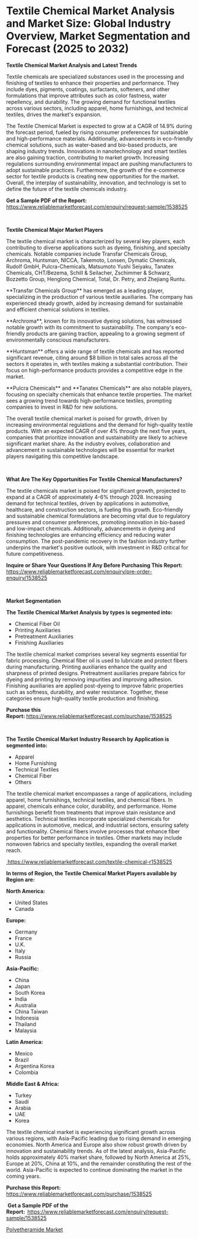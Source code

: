 <p><h1>Textile Chemical Market Analysis and Market Size: Global Industry Overview, Market Segmentation and Forecast (2025 to 2032)</h1></p><p><strong>Textile Chemical Market Analysis and Latest Trends</strong></p>
<p><p>Textile chemicals are specialized substances used in the processing and finishing of textiles to enhance their properties and performance. They include dyes, pigments, coatings, surfactants, softeners, and other formulations that improve attributes such as color fastness, water repellency, and durability. The growing demand for functional textiles across various sectors, including apparel, home furnishings, and technical textiles, drives the market's expansion.</p><p>The Textile Chemical Market is expected to grow at a CAGR of 14.9% during the forecast period, fueled by rising consumer preferences for sustainable and high-performance materials. Additionally, advancements in eco-friendly chemical solutions, such as water-based and bio-based products, are shaping industry trends. Innovations in nanotechnology and smart textiles are also gaining traction, contributing to market growth. Increasing regulations surrounding environmental impact are pushing manufacturers to adopt sustainable practices. Furthermore, the growth of the e-commerce sector for textile products is creating new opportunities for the market. Overall, the interplay of sustainability, innovation, and technology is set to define the future of the textile chemicals industry.</p></p>
<p><strong>Get a Sample PDF of the Report:&nbsp;</strong> <a href="https://www.reliablemarketforecast.com/enquiry/request-sample/1538525?utm_campaign=2308&utm_medium=2&utm_source=Github&utm_content=ia&utm_term=01042025&utm_id=textile-chemical">https://www.reliablemarketforecast.com/enquiry/request-sample/1538525</a></p>
<p>&nbsp;</p>
<p><strong>Textile Chemical Major Market Players</strong></p>
<p><p>The textile chemical market is characterized by several key players, each contributing to diverse applications such as dyeing, finishing, and specialty chemicals. Notable companies include Transfar Chemicals Group, Archroma, Huntsman, NICCA, Takemoto, Lonsen, Dymatic Chemicals, Rudolf GmbH, Pulcra-Chemicals, Matsumoto Yushi Seiyaku, Tanatex Chemicals, CHT/Bezema, Schill & Seilacher, Zschimmer & Schwarz, Bozzetto Group, Henglong Chemical, Total, Dr. Petry, and Zhejiang Runtu.</p><p>**Transfar Chemicals Group** has emerged as a leading player, specializing in the production of various textile auxiliaries. The company has experienced steady growth, aided by increasing demand for sustainable and efficient chemical solutions in textiles. </p><p>**Archroma**, known for its innovative dyeing solutions, has witnessed notable growth with its commitment to sustainability. The company's eco-friendly products are gaining traction, appealing to a growing segment of environmentally conscious manufacturers.</p><p>**Huntsman** offers a wide range of textile chemicals and has reported significant revenue, citing around $8 billion in total sales across all the sectors it operates in, with textiles making a substantial contribution. Their focus on high-performance products provides a competitive edge in the market.</p><p>**Pulcra Chemicals** and **Tanatex Chemicals** are also notable players, focusing on specialty chemicals that enhance textile properties. The market sees a growing trend towards high-performance textiles, prompting companies to invest in R&D for new solutions.</p><p>The overall textile chemical market is poised for growth, driven by increasing environmental regulations and the demand for high-quality textile products. With an expected CAGR of over 4% through the next five years, companies that prioritize innovation and sustainability are likely to achieve significant market share. As the industry evolves, collaboration and advancement in sustainable technologies will be essential for market players navigating this competitive landscape.</p></p>
<p>&nbsp;</p>
<p><strong>What Are The Key Opportunities For Textile Chemical Manufacturers?</strong></p>
<p><p>The textile chemicals market is poised for significant growth, projected to expand at a CAGR of approximately 4-6% through 2028. Increasing demand for technical textiles, driven by applications in automotive, healthcare, and construction sectors, is fueling this growth. Eco-friendly and sustainable chemical formulations are becoming vital due to regulatory pressures and consumer preferences, promoting innovation in bio-based and low-impact chemicals. Additionally, advancements in dyeing and finishing technologies are enhancing efficiency and reducing water consumption. The post-pandemic recovery in the fashion industry further underpins the market's positive outlook, with investment in R&D critical for future competitiveness.</p></p>
<p><strong>Inquire or Share Your Questions If Any Before Purchasing This Report:</strong> <a href="https://www.reliablemarketforecast.com/enquiry/pre-order-enquiry/1538525?utm_campaign=2308&utm_medium=2&utm_source=Github&utm_content=ia&utm_term=01042025&utm_id=textile-chemical">https://www.reliablemarketforecast.com/enquiry/pre-order-enquiry/1538525</a></p>
<p>&nbsp;</p>
<p><strong>Market Segmentation</strong></p>
<p><strong>The Textile Chemical Market Analysis by types is segmented into:</strong></p>
<p><ul><li>Chemical Fiber Oil</li><li>Printing Auxiliaries</li><li>Pretreatment Auxiliaries</li><li>Finishing Auxiliaries</li></ul></p>
<p><p>The textile chemical market comprises several key segments essential for fabric processing. Chemical fiber oil is used to lubricate and protect fibers during manufacturing. Printing auxiliaries enhance the quality and sharpness of printed designs. Pretreatment auxiliaries prepare fabrics for dyeing and printing by removing impurities and improving adhesion. Finishing auxiliaries are applied post-dyeing to improve fabric properties such as softness, durability, and water resistance. Together, these categories ensure high-quality textile production and finishing.</p></p>
<p><strong>Purchase this Report:&nbsp;</strong><a href="https://www.reliablemarketforecast.com/purchase/1538525?utm_campaign=2308&utm_medium=2&utm_source=Github&utm_content=ia&utm_term=01042025&utm_id=textile-chemical">https://www.reliablemarketforecast.com/purchase/1538525</a></p>
<p>&nbsp;</p>
<p><strong>The Textile Chemical Market Industry Research by Application is segmented into:</strong></p>
<p><ul><li>Apparel</li><li>Home Furnishing</li><li>Technical Textiles</li><li>Chemical Fiber</li><li>Others</li></ul></p>
<p><p>The textile chemical market encompasses a range of applications, including apparel, home furnishings, technical textiles, and chemical fibers. In apparel, chemicals enhance color, durability, and performance. Home furnishings benefit from treatments that improve stain resistance and aesthetics. Technical textiles incorporate specialized chemicals for applications in automotive, medical, and industrial sectors, ensuring safety and functionality. Chemical fibers involve processes that enhance fiber properties for better performance in textiles. Other markets may include nonwoven fabrics and specialty textiles, expanding the overall market reach.</p></p>
<p><a href="https://www.reliablemarketforecast.com/textile-chemical-r1538525?utm_campaign=2308&utm_medium=2&utm_source=Github&utm_content=ia&utm_term=01042025&utm_id=textile-chemical">&nbsp;https://www.reliablemarketforecast.com/textile-chemical-r1538525</a></p>
<p><strong>In terms of Region, the Textile Chemical Market Players available by Region are:</strong></p>
<p>
    <p> <strong> North America: </strong>
        <ul>
            <li>United States</li>
            <li>Canada</li>
        </ul>
        </p> 
    <p> <strong> Europe: </strong>
        <ul>
            <li>Germany</li>
            <li>France</li>
            <li>U.K.</li>
            <li>Italy</li>
            <li>Russia</li>
        </ul>
        </p> 
    <p> <strong> Asia-Pacific: </strong>
        <ul>
            <li>China</li>
            <li>Japan</li>
            <li>South Korea</li>
            <li>India</li>
            <li>Australia</li>
            <li>China Taiwan</li>
            <li>Indonesia</li>
            <li>Thailand</li>
            <li>Malaysia</li>
        </ul>
        </p> 
    <p> <strong> Latin America: </strong>
        <ul>
            <li>Mexico</li>
            <li>Brazil</li>
            <li>Argentina Korea</li>
            <li>Colombia</li>
        </ul>
        </p> 
    <p> <strong> Middle East & Africa: </strong>
        <ul>
            <li>Turkey</li>
            <li>Saudi</li>
            <li>Arabia</li>
            <li>UAE</li>
            <li>Korea</li>
        </ul>
    </p>
    </p>
<p><p>The textile chemical market is experiencing significant growth across various regions, with Asia-Pacific leading due to rising demand in emerging economies. North America and Europe also show robust growth driven by innovation and sustainability trends. As of the latest analysis, Asia-Pacific holds approximately 40% market share, followed by North America at 25%, Europe at 20%, China at 10%, and the remainder constituting the rest of the world. Asia-Pacific is expected to continue dominating the market in the coming years.</p></p>
<p><strong>Purchase this Report: </strong><a href="https://www.reliablemarketforecast.com/purchase/1538525?utm_campaign=2308&utm_medium=2&utm_source=Github&utm_content=ia&utm_term=01042025&utm_id=textile-chemical">https://www.reliablemarketforecast.com/purchase/1538525</a></p>
<p>&nbsp;<strong>Get a Sample PDF of the Report:&nbsp;&nbsp;</strong><a href="https://www.reliablemarketforecast.com/enquiry/request-sample/1538525?utm_campaign=2308&utm_medium=2&utm_source=Github&utm_content=ia&utm_term=01042025&utm_id=textile-chemical">https://www.reliablemarketforecast.com/enquiry/request-sample/1538525</a></p>
<p><strong></strong></p>
<p><p><a href="https://github.com/JubayerMia832/Market-Research-Report-List-2/blob/main/polyetheramide-market.md?utm_campaign=2308&utm_medium=2&utm_source=Github&utm_content=ia&utm_term=01042025&utm_id=textile-chemical">Polyetheramide Market</a></p></p>